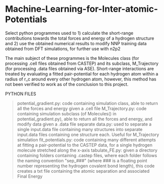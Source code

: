# Machine-Learning-for-Inter-atomic-Potentials
Select python programmes used to 1) calculate the short-range contributions towards the total forces and energy of a hydrogen structure and 2) use the obtained numerical results to modify NNP training data obtained from DFT simulations, for further use with n2p2

The main subject of these programmes is the Molecules class (for processing .cell files obtained from CASTEP) and its subclass, M_Trajectory (for processing .data files obtained via ASE). Short-range interactions are treated by evaluating a fitted pair-potential for each hydrogen atom within a radius of r_c around every other hydrogen atom, however, this method has not been verified to work as of the conclusion to this project.

PYTHON FILES
>potential_gradient.py: code containing simulation class, able to return all the forces and energy given a .cell file
>M_Trajectory.py: code containing simulation subclass (of Molecules() in potential_gradient.py), able to return all the forces and energy, and modify data given a .data file
>separate data.py: used to separate a single input.data file containing many structures into separate input.data files containing one structure each. Useful for M_Trajectory simulation
>fit_potentials.py: code containing many different attempts at fitting a pair-potential to the CASTEP data, for a single hydrogen molecule stretched along the x-axis
>tabulate_FE.py: given a directory containing folders containing .castep files, where each folder follows the naming convention "sep_###" (where ### is a floating point number representing the hydrogen covalent bond length), this code creates a txt file containing the atomic separation and associated Final Energy
